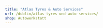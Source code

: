 ```yaml
---
title: "Atlas Tyres & Auto Services"
url: /dublin/atlas-tyres-und-auto-services/
shop: Autowerkstatt
---
```

